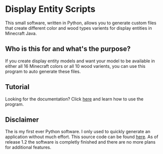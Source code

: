 # Display Entity Scripts
This small software, written in Python, allows you to generate custom files that create different color and wood types varients for display entities in Minecraft Java.

## Who is this for and what's the purpose?
If you create display entity models and want your model to be available in either all 16 Minecraft colors or all 10 wood varients, you can use this program to auto generate these files.

## Tutorial
Looking for the documentation? Click [here](https://github.com/corv1njano/Display-Entities-Scripts/blob/main/docs/help.md) and learn how to use the program.

## Disclaimer
The is my first ever Python software. I only used to quickly generate an application without much effort. This source code can be found [here](https://github.com/corv1njano/Display-Entities-Scripts/tree/main/src). As of release 1.2 the software is completly finished and there are no more plans for additional features.

